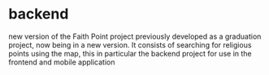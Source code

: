 # backend
 new version of the Faith Point project previously developed as a graduation project, now being in a new version. It consists of searching for religious points using the map, this in particular the backend project for use in the frontend and mobile application 

